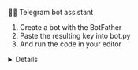 👨‍💻 Telegram bot assistant
1. Create a bot with the BotFather
2. Paste the resulting key into bot.py
3. And run the code in your editor

<details>
 
[![введите сюда описание изображения][1]][1]
 
[1]:  [img]https://i.imgur.com/VdEI3XO.png[/img]
</details>
